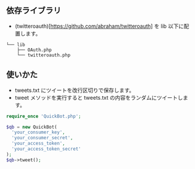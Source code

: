 ## 依存ライブラリ

- (twitteroauth)[https://github.com/abraham/twitteroauth] を lib 以下に配置します。

```
└── lib
    ├── OAuth.php
    └── twitteroauth.php
```

## 使いかた

- tweets.txt にツイートを改行区切りで保存します。
- tweet メソッドを実行すると tweets.txt の内容をランダムにツイートします。

```php
require_once 'QuickBot.php';

$qb = new QuickBot(
  'your_consumer_key',
  'your_consumer_secret',
  'your_access_token',
  'your_access_token_secret'
);
$qb->tweet();

```
